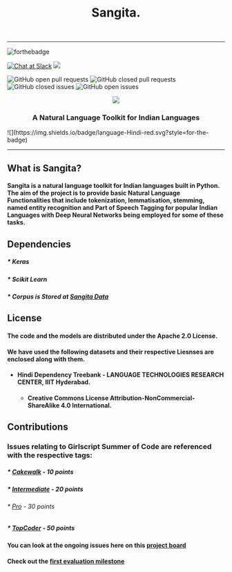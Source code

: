 <h1 align="center">
  Sangita.
</h1>
<br>

---
![forthebadge](https://forthebadge.com/images/badges/made-with-python.svg)

[![Chat at Slack](https://img.shields.io/badge/chat-on%20slack-black.svg?style=for-the-badge)](https://join.slack.com/t/sangitanlp/shared_invite/enQtMzc2NzMzODQ2ODU1LTRkOTUwODViMDBlNjIzZGNhZWIzNzc5MjM0Y2Y3YjYzMWY1NThjYmVkY2Y4M2RhODU5NzQ0MzZmODE4NmQ4ZmU)
![](https://img.shields.io/github/repo-size/SangitaNLP/sangita.svg?style=for-the-badge)


![GitHub open pull requests](https://img.shields.io/github/issues-pr/SangitaNLP/sangita.svg) 
![GitHub closed pull requests](https://img.shields.io/github/issues-pr-closed/SangitaNLP/sangita.svg)
![GitHub closed issues](https://img.shields.io/github/issues-closed/SangitaNLP/sangita.svg)
![GitHub open issues](https://img.shields.io/github/issues/SangitaNLP/sangita.svg)
<div align = "center"><img src = "https://raw.githubusercontent.com/SangitaNLP/sangita/master/sangita/static/sangita.png" /></div>


<h3 align="center">
  A Natural Language Toolkit for Indian Languages
</h3>
![](https://img.shields.io/badge/language-Hindi-red.svg?style=for-the-badge)

----------------

## What is Sangita?
#### Sangita is a natural language toolkit for Indian languages built in Python. The aim of the project is to provide basic Natural Language Functionalities that include tokenization, lemmatisation, stemming, named entity recognition and Part of Speech Tagging for popular Indian Languages with Deep Neural Networks being employed for some of these tasks.

## Dependencies 
##### * Keras
##### * Scikit Learn
##### * Corpus is Stored at [Sangita Data](https://github.com/SangitaNLP/sangita_data)

## License 
#### The code and the models are distributed under the Apache 2.0 License. 
#### We have used the following datasets and their respective Liesnses are enclosed along with them. 
* #### Hindi Dependency Treebank - LANGUAGE TECHNOLOGIES RESEARCH CENTER, IIIT Hyderabad.
   * #### Creative Commons License Attribution-NonCommercial-ShareAlike 4.0 International.

## Contributions
### Issues relating to Girlscript Summer of Code are referenced with the respective tags: 
##### * [Cakewalk](https://github.com/SangitaNLP/sangita/labels/Cakewalk) - 10 points
##### * [Intermediate](https://github.com/SangitaNLP/sangita/labels/Intermediate) - 20 points
###### * [Pro](https://github.com/SangitaNLP/sangita/labels/Pro) - 30 points
##### * [TopCoder](https://github.com/SangitaNLP/sangita/labels/TopCoder) - 50 points

#### You can look at the ongoing issues here on this [project board](https://github.com/SangitaNLP/sangita/projects/1)
#### Check out the [first evaluation milestone](https://github.com/SangitaNLP/sangita/milestone/1)


